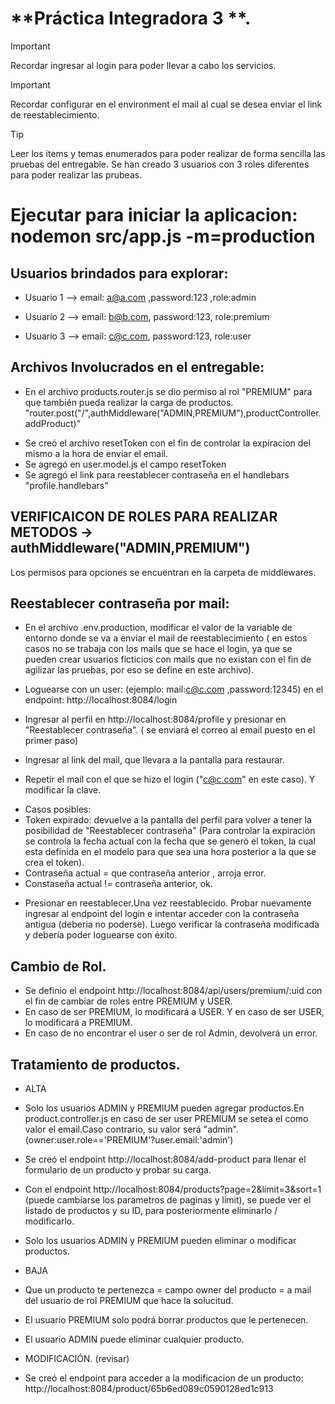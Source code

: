 # **Práctica Integradora 3 **.
> [!IMPORTANT]
> Recordar ingresar al login para poder llevar a cabo los servicios.

>[!IMPORTANT]
>Recordar configurar en el environment el mail al cual se desea enviar el link de reestablecimiento.

>[!TIP]
>Leer los items y temas enumerados para poder realizar de forma sencilla las pruebas del entregable.
>Se han creado 3 usuarios con 3 roles diferentes para poder realizar las prubeas.

# Ejecutar para iniciar la aplicacion: nodemon src/app.js -m=production 

## Usuarios brindados para explorar:
* Usuario 1 --> email: a@a.com ,password:123 ,role:admin

* Usuario 2 --> email: b@b.com, password:123, role:premium

* Usuario 3 --> email: c@c.com, password:123, role:user

## Archivos Involucrados en el entregable:

- En el archivo products.router.js se dio permiso al rol "PREMIUM" para que también pueda realizar la carga de productos.
"router.post("/",authMiddleware("ADMIN,PREMIUM"),productController.addProduct)"

* Se creó el archivo resetToken con el fin de controlar la expiracion del mismo a la hora de enviar el email.
* Se agregó en user.model.js el campo resetToken
* Se agregó el link para reestablecer contraseña en el handlebars "profile.handlebars"

## VERIFICAICON DE ROLES PARA REALIZAR METODOS -> authMiddleware("ADMIN,PREMIUM")
 Los permisos para opciones se encuentran en la carpeta de middlewares.

## Reestablecer contraseña por mail:
* En el archivo .env.production, modificar el valor de la variable de entorno donde se va a enviar el mail de reestablecimiento ( en estos casos no se trabaja con los mails que se hace el login, ya que se pueden crear usuarios ficticios con mails que no existan con el fin de agilizar las pruebas, por eso se define en este archivo).

* Loguearse con un user: (ejemplo: mail:c@c.com ,password:12345) en el endpoint: http://localhost:8084/login 

* Ingresar al perfil en http://localhost:8084/profile y presionar en "Reestablecer contraseña". ( se enviará el correo al email puesto en el primer paso)

* Ingresar al link del mail, que llevara a la pantalla para restaurar.

* Repetir el mail con el que  se hizo el login ("c@c.com" en este caso). Y modificar la clave.
+   Casos posibles:
  + Token expirado: devuelve a la pantalla del perfil para volver a tener la posibilidad de "Reestablecer contraseña" (Para controlar la expiración se controla la fecha actual con la fecha que se generó el token, la cual esta definida en el modelo para que sea una hora posterior a la que se crea el token).
  + Contraseña actual = que contraseña anterior , arroja error.
  + Constaseña actual != contraseña anterior, ok.

* Presionar en reestablecer.Una vez reestablecido. Probar nuevamente ingresar al endpoint del login e intentar acceder con la contraseña antigua (deberia no poderse). Luego verificar la contraseña modificada y debería poder loguearse con éxito.

## Cambio de Rol.
* Se definio el endpoint http://localhost:8084/api/users/premium/:uid con el fin de cambiar de roles entre PREMIUM y USER.
* En caso de ser PREMIUM, lo modificará a USER. Y en caso de ser USER, lo modificará a PREMIUM.
* En caso de no encontrar el user o ser de rol Admin, devolverá un error.



## Tratamiento de productos.

* ALTA
* Solo los usuarios ADMIN y PREMIUM pueden agregar productos.En product.controller.js en caso de ser user PREMIUM se setea el como valor el email.Caso contrario, su valor será "admin". (owner:user.role=='PREMIUM'?user.email:'admin')
* Se creó el endpoint http://localhost:8084/add-product para llenar el formulario de un producto y probar su carga.

* Con el endpoint http://localhost:8084/products?page=2&limit=3&sort=1 (puede cambiarse los parametros de paginas y limit), se puede ver el listado de productos y su ID, para posteriormente eliminarlo / modificarlo. 

* Solo los usuarios ADMIN y PREMIUM pueden eliminar o modificar productos.

* BAJA
* Que un producto te pertenezca = campo owner del producto = a mail del usuario de rol PREMIUM que hace la solucitud.
* El usuario PREMIUM solo podrá borrar productos que le pertenecen.
* El usuario ADMIN puede eliminar cualquier producto.

* MODIFICACIÓN. (revisar)
* Se creó el endpoint para acceder a la modificacion de un producto: http://localhost:8084/product/65b6ed089c0590128ed1c913

